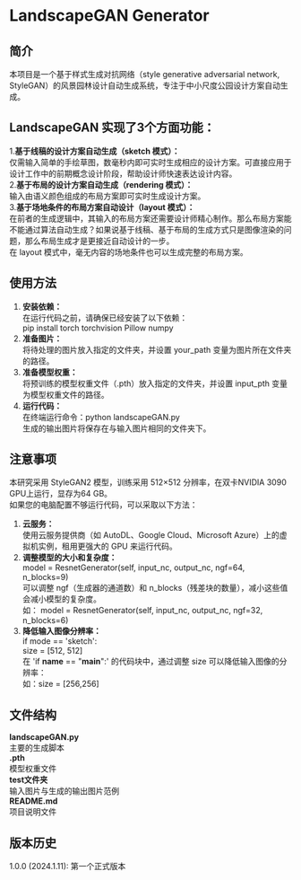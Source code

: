 # LandscapeGAN Generator

## 简介
本项目是一个基于样式生成对抗网络（style generative adversarial network, StyleGAN）的风景园林设计自动生成系统，专注于中小尺度公园设计方案自动生成。  

## LandscapeGAN 实现了3个方面功能：  
1.**基于线稿的设计方案自动生成（sketch 模式）：**  
   仅需输入简单的手绘草图，数毫秒内即可实时生成相应的设计方案。可直接应用于设计工作中的前期概念设计阶段，帮助设计师快速表达设计内容。  
2.**基于布局的设计方案自动生成（rendering 模式）：**  
   输入由语义颜色组成的布局方案即可实时生成设计方案。  
3.**基于场地条件的布局方案自动设计（layout 模式）：**  
   在前者的生成逻辑中，其输入的布局方案还需要设计师精心制作。那么布局方案能不能通过算法自动生成？如果说基于线稿、基于布局的生成方式只是图像渲染的问题，那么布局生成才是更接近自动设计的一步。  
   在 layout 模式中，毫无内容的场地条件也可以生成完整的布局方案。  

## 使用方法
1. **安装依赖：**  
   在运行代码之前，请确保已经安装了以下依赖：  
   pip install torch torchvision Pillow numpy  
3. **准备图片：**  
   将待处理的图片放入指定的文件夹，并设置 your_path 变量为图片所在文件夹的路径。  
4. **准备模型权重：**  
   将预训练的模型权重文件（.pth）放入指定的文件夹，并设置 input_pth 变量为模型权重文件的路径。  
5. **运行代码：**  
   在终端运行命令：python landscapeGAN.py  
   生成的输出图片将保存在与输入图片相同的文件夹下。  

## 注意事项
本研究采用 StyleGAN2 模型，训练采用 512×512 分辨率，在双卡NVIDIA 3090 GPU上运行，显存为64 GB。  
如果您的电脑配置不够运行代码，可以采取以下方法：  
1. **云服务：**  
   使用云服务提供商（如 AutoDL、Google Cloud、Microsoft Azure）上的虚拟机实例，租用更强大的 GPU 来运行代码。  
2. **调整模型的大小和复杂度：**  
   model = ResnetGenerator(self, input_nc, output_nc, ngf=64, n_blocks=9)  
   可以调整 ngf（生成器的通道数）和 n_blocks（残差块的数量），减小这些值会减小模型的复杂度。  
   如： model = ResnetGenerator(self, input_nc, output_nc, ngf=32, n_blocks=6)  
4. **降低输入图像分辨率：**  
   if mode == 'sketch':  
       size = [512, 512]  
   在 'if __name__ == "__main__":' 的代码块中，通过调整 size 可以降低输入图像的分辨率：  
   如：size = [256,256]  
   
## 文件结构
**landscapeGAN.py**  
    主要的生成脚本  
**.pth**  
    模型权重文件   
**test文件夹**  
    输入图片与生成的输出图片范例  
**README.md**  
    项目说明文件  

## 版本历史
1.0.0 (2024.1.11): 第一个正式版本  

